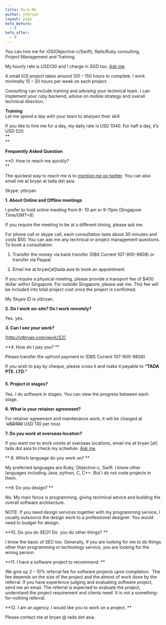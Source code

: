 ```yaml
---
title: Hire Me
author: ytbryan
layout: page
hefo_before:
  - 0
hefo_after:
  - 0
---
```

You can hire me for iOS(Objective-c/Swift), Rails/Ruby consulting, Project Management and Training.

My hourly rate is USD130 and I charge in SGD too. [Ask me][1].

A small iOS project takes around 120 &#8211; 150 hours to complete. I work minimally 15 &#8211; 20 hours per week on each project.

Consulting can include training and advising your technical team. I can implement your ruby backend, advise on mobile strategy and overall technical direction.

**Training**  
Let me spend a day with your team to sharpen their skill.

If you like to hire me for a day, my daily rate is USD 1040. For half a day, it&#8217;s USD 520.  
**  
**

**Frequently Asked Question**

**0. How to reach me quickly?  
**

The quickest way to reach me is to [mention me on twitter][1]. You can also email me at bryan at tada dot asia.

Skype: ytbryan

**1. About Online and Offline meetings**

I prefer to hold online meeting from 8- 10 am or 9-11pm (Singapore Time/GMT+8)

If you require the meeting to be at a different timing, please ask me.

For phone call or skype call, each consultation lasts about 30 minutes and costs $50. You can ask me any technical or project management questions. To book a consultation:

1. Transfer the money via bank transfer (DBS Current 107-900-9808) or transfer via Paypal

2. Email me at bryan[at]tada.asia to book an appointment.

If you require a physical meeting, please provide a transport fee of $400 dollar within Singapore. For outside Singapore, please ask me. This fee will be included into total project cost once the project is confirmed.

My Skype ID is ytbryan.

**2. Do I work on-site? Do I work remotely?**

Yes. yes.

**3. Can I see your work?**

[http://ytbryan.com/work/][2]

**4. How do I pay you? **

Please transfer the upfront payment to (DBS Current 107-900-9808)

If you wish to pay by cheque, please cross it and make it payable to **&#8220;TADA PTE. LTD.&#8221;**  
<strong style="line-height: 1.5em;"><br /> 5. Project in stages? </strong>

Yes. I do software in stages. You can view the progress between each stage.

**6. What is your retainer agreement?**

For retainer agreement and maintenance work, it will be charged at  <del>USD100</del> USD 130 per hour.

**7. Do you work at overseas location?**

If you want me to work onsite at overseas locations, email me at bryan [at] tada dot asia to check my schedule. [Ask me][1].

** 8. Which language do you work on? **

My preferred languages are Ruby, Objective-c, Swift. I know other languages including Java, python, C, C++. But I do not code projects in them.

**9. Do you design? **

No. My main focus is programming, giving technical advice and building the overall software architecture.

NOTE: If you need design services together with my programming service, I usually outsource the design work to a professional designer. You would need to budget for design.

**10. Do you do SEO? Do  you do other things? **

I know the basic of SEO too. Generally, If you are looking for me to do things other than programming or technology service, you are looking for the wrong person.

**11. I have a software project to recommend. **

We give up 2 &#8211; 10% referral fee for software projects upon completion.  The fee depends on the size of the project and the almost of work done by the referral. If you have experience judging and evaluating software project, send me an email. The referral is expected to evaluate the project, understand the project requirement and clients need. It is not a something-for-nothing referral.

**12. I am an agency. I would like you to work on a project. **

Please contact me at bryan @ tada dot asia.

 [1]: https://twitter.com/intent/tweet?text=@ytbryan
 [2]: http://ytbryan.com/work